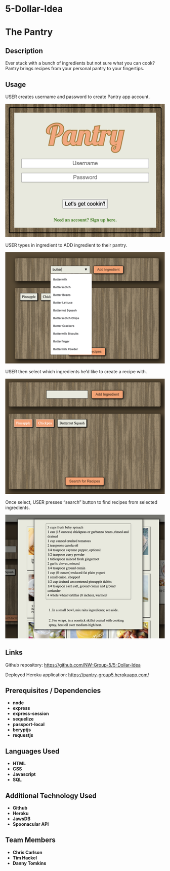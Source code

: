 # 5-Dollar-Idea
# The Pantry

## Description

Ever stuck with a bunch of ingredients but not sure what you can cook? Pantry brings recipes from your personal pantry to your fingertips.

## Usage

USER creates username and password to create Pantry app account.

![Pantry Login](./screenshots/pantrylogin.png)

USER types in ingredient to ADD ingredient to their pantry.

![Pantry Login](./screenshots/pantryingredientsearch.png)

USER then select which ingredients he’d like to create a recipe with.

![Pantry Login](./screenshots/pantryingredientselect.png)

Once select, USER presses “search” button to find recipes from selected ingredients.

![Pantry Login](./screenshots/pantryrecipeview.png)


## Links

Github repository:
https://github.com/NW-Group-5/5-Dollar-Idea

Deployed Heroku application:
https://pantry-group5.herokuapp.com/

## Prerequisites / Dependencies
* **node**
* **express**
* **express-session**
* **sequelize**
* **passport-local**
* **bcryptjs**
* **requestjs**

## Languages Used
* **HTML**
* **CSS**
* **Javascript**
* **SQL**

## Additional Technology Used
* **Github**
* **Heroku**
* **JawsDB**
* **Spoonacular API**

## Team Members
* **Chris Carlson**
* **Tim Hackel**
* **Danny Tomkins**